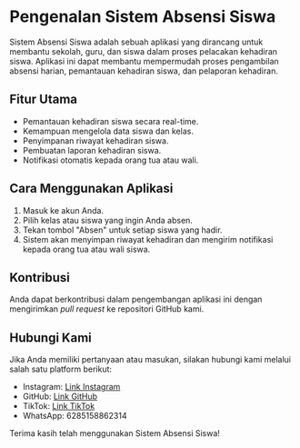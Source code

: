 # Pengenalan Sistem Absensi Siswa

Sistem Absensi Siswa adalah sebuah aplikasi yang dirancang untuk membantu sekolah, guru, dan siswa dalam proses pelacakan kehadiran siswa. Aplikasi ini dapat membantu mempermudah proses pengambilan absensi harian, pemantauan kehadiran siswa, dan pelaporan kehadiran.

## Fitur Utama
- Pemantauan kehadiran siswa secara real-time.
- Kemampuan mengelola data siswa dan kelas.
- Penyimpanan riwayat kehadiran siswa.
- Pembuatan laporan kehadiran siswa.
- Notifikasi otomatis kepada orang tua atau wali.

## Cara Menggunakan Aplikasi

1. Masuk ke akun Anda.
2. Pilih kelas atau siswa yang ingin Anda absen.
3. Tekan tombol "Absen" untuk setiap siswa yang hadir.
4. Sistem akan menyimpan riwayat kehadiran dan mengirim notifikasi kepada orang tua atau wali siswa.

## Kontribusi

Anda dapat berkontribusi dalam pengembangan aplikasi ini dengan mengirimkan *pull request* ke repositori GitHub kami.

## Hubungi Kami

Jika Anda memiliki pertanyaan atau masukan, silakan hubungi kami melalui salah satu platform berikut:
- Instagram: [Link Instagram](https://www.instagram.com/alwannabil_priyanto)
- GitHub: [Link GitHub](https://github.com/Sedetil)
- TikTok: [Link TikTok](https://www.tiktok.com/@alwan3413x)
- WhatsApp: 6285158862314

Terima kasih telah menggunakan Sistem Absensi Siswa!
